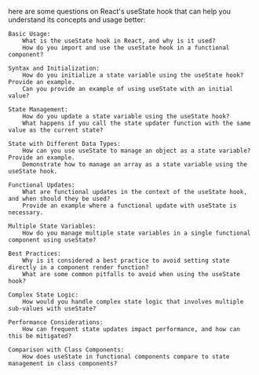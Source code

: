 here are some questions on React's useState hook that can help you understand its concepts and usage better:

    Basic Usage:
        What is the useState hook in React, and why is it used?
        How do you import and use the useState hook in a functional component?

    Syntax and Initialization:
        How do you initialize a state variable using the useState hook? Provide an example.
        Can you provide an example of using useState with an initial value?

    State Management:
        How do you update a state variable using the useState hook?
        What happens if you call the state updater function with the same value as the current state?

    State with Different Data Types:
        How can you use useState to manage an object as a state variable? Provide an example.
        Demonstrate how to manage an array as a state variable using the useState hook.

    Functional Updates:
        What are functional updates in the context of the useState hook, and when should they be used?
        Provide an example where a functional update with useState is necessary.

    Multiple State Variables:
        How do you manage multiple state variables in a single functional component using useState?

    Best Practices:
        Why is it considered a best practice to avoid setting state directly in a component render function?
        What are some common pitfalls to avoid when using the useState hook?

    Complex State Logic:
        How would you handle complex state logic that involves multiple sub-values with useState?

    Performance Considerations:
        How can frequent state updates impact performance, and how can this be mitigated?

    Comparison with Class Components:
        How does useState in functional components compare to state management in class components?